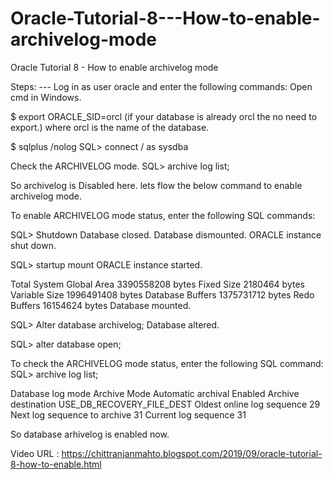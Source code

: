 # Oracle-Tutorial-8---How-to-enable-archivelog-mode
Oracle Tutorial 8 - How to enable archivelog mode


Steps: ---
Log in as user oracle and enter the following commands:
Open cmd in Windows.

$ export ORACLE_SID=orcl
(if your database is already orcl the no need to export.)
where orcl is the name of the database.

$ sqlplus /nolog
SQL> connect / as sysdba

Check the ARCHIVELOG mode.
SQL> archive log list;

So archivelog is Disabled here. lets flow the below command to enable archivelog mode.


To enable ARCHIVELOG mode status, enter the following SQL commands:

SQL> Shutdown
Database closed.
Database dismounted.
ORACLE instance shut down.

SQL> startup mount
ORACLE instance started.

Total System Global Area 3390558208 bytes
Fixed Size                  2180464 bytes
Variable Size            1996491408 bytes
Database Buffers         1375731712 bytes
Redo Buffers               16154624 bytes
Database mounted.

SQL> Alter database archivelog;
Database altered.

SQL> alter database open;

To check the ARCHIVELOG mode status, enter the following SQL command:
SQL> archive log list;

Database log mode              Archive Mode
Automatic archival             Enabled
Archive destination            USE_DB_RECOVERY_FILE_DEST
Oldest online log sequence     29
Next log sequence to archive   31
Current log sequence           31

So database arhivelog is enabled now.

Video URL : https://chittranjanmahto.blogspot.com/2019/09/oracle-tutorial-8-how-to-enable.html
